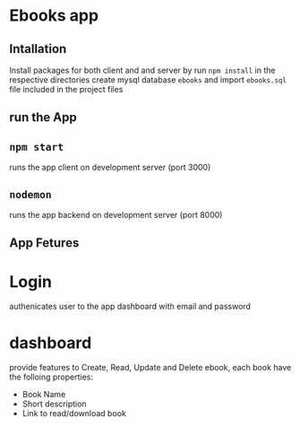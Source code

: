 # Ebooks app


## Intallation

Install packages for both client and and server by run `npm install` in the respective directories
create mysql database `ebooks` and import `ebooks.sql` file included in the project files

## run the App

## `npm start`

runs the app client on development server (port 3000)

## `nodemon`

runs the app backend on development server (port 8000)

## App Fetures

# Login
authenicates user to the app dashboard with email and password

# dashboard 

provide features to Create, Read, Update and Delete ebook, each book have the folloing properties:
- Book Name
- Short description
- Link to read/download book

